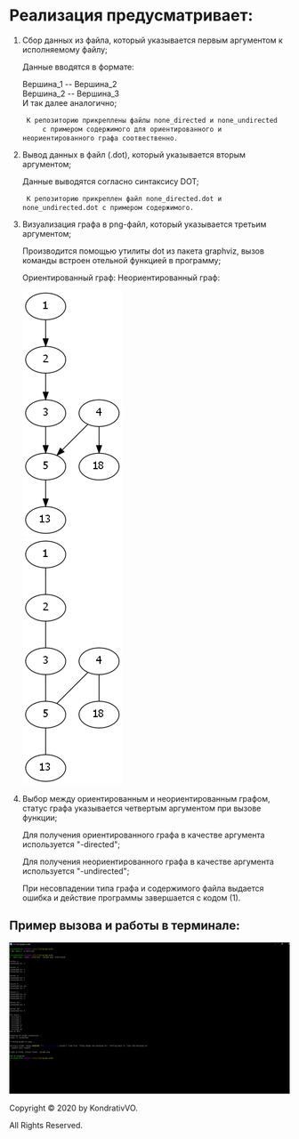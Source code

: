 

# Реализация предусматривает:

1) Cбор данных из файла, который указывается первым аргументом к исполняемому файлу;

	Данные вводятся в формате:
	
	Вершина_1 -- Вершина_2                                                                                                                     
        Вершина_2 -- Вершина_3                                                                                                                      
        И так далее аналогично;
	
	
		К репозиторию прикреплены файлы none_directed и none_undirected 
			c примером содержимого для ориентированного и неориентированного графа соотвественно.


2) Вывод данных в файл (.dot), который указывается вторым аргументом;

	Данные выводятся согласно синтаксису DOT;

		К репозиторию прикреплен файл none_directed.dot и none_undirected.dot c примером содержимого.


3) Визуализация графа в png-файл, который указывается третьим аргументом;

	Производится помощью утилиты dot из пакета graphviz, вызов команды встроен отельной функцией в программу;

	Ориентированный граф: 		Неориентированный граф:
	
	![Alt-текст](https://github.com/Kobanoss/FLaTA/blob/master/graph_flata/none_directed.png)	
	    ![Alt-текст](https://github.com/Kobanoss/FLaTA/blob/master/graph_flata/none_undirected.png)




4) Выбор между ориентированным и неориентированным графом, статус графа указывается четвертым аргументом при вызове функции;

	Для получения ориентированного графа в качестве аргумента используется "-directed";
	
	Для получения неориентированного графа в качестве аргумента используется "-undirected";
	
	
	При несовпадении типа графа и содержимого файла выдается ошибка и действие программы завершается с кодом (1).


## Пример вызова и работы в терминале: 

![Alt-текст](https://github.com/Kobanoss/FLaTA/blob/master/graph_flata/term.png)


Copyright © 2020 by KondrativVO. 

All Rights Reserved.

